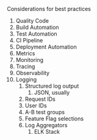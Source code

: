 
Considerations for best practices

1. Quality Code
1. Build Automation
1. Test Automation
1. CI Pipeline
1. Deployment Automation
1. Metrics
1. Monitoring
1. Tracing
1. Observability
1. Logging
    1. Structured log output
        1. JSON, usually
    1. Request IDs
    1. User IDs
    1. A-B test groups
    1. Feature Flag selections
    1. Log Aggregators 
        1. ELK Stack
